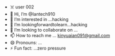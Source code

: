 - ☠️ user 002
- 👋 Hi, I’m @Iantech910
- 👀 I’m interested in ...hacking 
- 🌱 I’m lookingforwardtolearn...hacking 
- 💞️ I’m looking to collaborate on ...
- 📫 How to reach me ... kinyuaian091@gmail.com 
- 😄 Pronouns: ...
- ⚡ Fun fact: ...zero pressure 

<!---
Iantech910/Iantech910 is a ✨ special ✨ repository because its `README.md` (this file) appears on your GitHub profile.
You can click the Preview link to take a look at your changes.
--->
